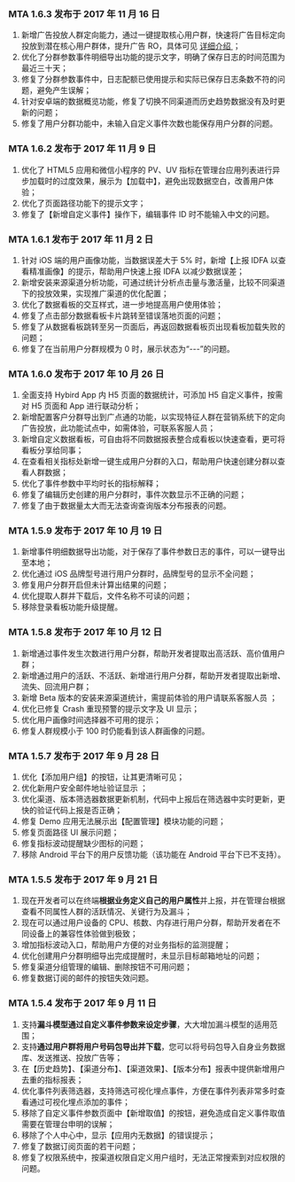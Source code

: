 ### MTA 1.6.3 发布于 2017 年 11 月 16 日

1. 新增广告投放人群定向能力，通过一键提取核心用户群，快速将广告目标定向投放到潜在核心用户群体，提升广告 RO，具体可见 [详细介绍
](http://tcecqpoc.fsphere.cn/document/product/549/13088)；
2. 优化了分群参数事件明细导出功能的提示文字，明确了保存日志的时间范围为最近三十天；
3. 修复了分群参数事件中，日志配额已使用提示和实际已保存日志条数不符的问题，避免产生误解；
4. 针对安卓端的数据概览功能，修复了切换不同渠道而历史趋势数据没有及时更新的问题；
5. 修复了用户分群功能中，未输入自定义事件次数也能保存用户分群的问题。

### MTA 1.6.2 发布于 2017 年 11 月 9 日

1. 优化了 HTML5 应用和微信小程序的 PV、UV 指标在管理台应用列表进行异步加载时的过度效果，展示为【加载中】，避免出现数据空白，改善用户体验；
2. 优化了页面路径功能下的提示文字；
3. 修复了【新增自定义事件】操作下，编辑事件 ID 时不能输入中文的问题。

### MTA 1.6.1 发布于 2017 年 11 月 2 日

1. 针对 iOS 端的用户画像功能，当数据误差大于 5% 时，新增【上报 IDFA 以查看精准画像】的提示，帮助用户快速上报 IDFA 以减少数据误差；
2. 新增安装来源渠道分析功能，可通过统计分析点击量与激活量，比较不同渠道下的投放效果，实现推广渠道的优化配置；
3. 优化了数据看板的交互样式，进一步地提高用户使用体验；
4. 修复了点击部分数据看板卡片跳转至错误落地页面的问题；
5. 修复了从数据看板跳转至另一页面后，再返回数据看板页出现看板加载失败的问题；
6. 修复了在当前用户分群规模为 0 时，展示状态为“---”的问题。

### MTA 1.6.0 发布于 2017 年 10 月 26 日

1. 全面支持 Hybird App 内 H5 页面的数据统计，可添加 H5 自定义事件，按需对 H5 页面和 App 进行联动分析；
2. 新增配置客户分群导出到广点通的功能，以实现特征人群在营销系统下的定向广告投放，此功能试点中，如需体验，可联系客服人员；
3. 新增自定义数据看板，可自由将不同数据报表整合成看板以快速查看，更可将看板分享给同事；
4. 在查看相关指标处新增一键生成用户分群的入口，帮助用户快速创建分群以查看人群数据；
5. 优化了事件参数中平均时长的指标解释；
6. 修复了编辑历史创建的用户分群时，事件次数显示不正确的问题；
7. 修复了由于数据量太大而无法查询查询版本分布报表的问题。

### MTA 1.5.9 发布于 2017 年 10 月 19 日

1. 新增事件明细数据导出功能，对于保存了事件参数日志的事件，可以一键导出至本地；
2. 优化通过 iOS 品牌型号进行用户分群时，品牌型号的显示不全问题；
3. 修复用户分群开启但未计算出结果的问题；
4. 优化提取人群并下载后，文件名称不可读的问题；
5. 移除登录看板功能升级提醒。

### MTA 1.5.8 发布于 2017 年 10 月 12 日 

1. 新增通过事件发生次数进行用户分群，帮助开发者提取出高活跃、高价值用户群；
2. 新增通过用户的活跃、不活跃、新增进行用户分群，帮助开发者提取出新增、流失、回流用户群；
3. 新增 Beta 版本的安装来源渠道统计，需提前体验的用户请联系客服人员 ；
4. 优化已修复 Crash 重现预警的提示文字及 UI 显示；
5. 优化用户画像时间选择器不可用的提示；
6. 修复人群规模小于 100 时仍能看到该人群画像的问题。

### MTA 1.5.7 发布于 2017 年 9 月 28 日 

1. 优化【添加用户组】的按钮，让其更清晰可见； 
2. 优化新用户安全邮件地址验证显示 ；
3. 优化渠道、版本筛选器数据更新机制，代码中上报后在筛选器中实时更新，更快的验证代码上报是否正确；
4. 修复 Demo 应用无法展示出【配置管理】模块功能的问题；
5. 修复页面路径 UI 展示问题；
6. 修复指标波动提醒缺少图标的问题；
7. 移除 Android 平台下的用户反馈功能（该功能在 Android 平台下已不支持）。

### MTA 1.5.5 发布于 2017 年 9 月 21 日

1. 现在开发者可以在终端**根据业务定义自己的用户属性**并上报，并在管理台根据查看不同属性人群的活跃情况、关键行为及漏斗；
2. 现在可以通过用户设备的 CPU、核数、内存进行用户分群，帮助开发者在不同设备上的兼容性体验做到极致；
3. 增加指标波动入口，帮助用户方便的对业务指标的监测提醒；
4. 优化创建用户分群明细导出完成提醒时，未显示目标邮箱地址的问题；
5. 修复渠道分组管理的编辑、删除按钮不可用问题；
6. 修复数据订阅的邮件的按钮失效问题。

### MTA 1.5.4 发布于 2017 年 9 月 11 日

1. 支持**漏斗模型通过自定义事件参数来设定步骤**，大大增加漏斗模型的适用范围；
2. 支持**通过用户群将用户号码包导出并下载**，您可以将号码包导入自身业务数据库、发送推送、投放广告等；
3. 在【历史趋势】、【渠道分布】、【渠道效果】、【版本分布】报表中提供新增用户去重的指标报表；
4. 优化事件列表筛选器，支持筛选可视化埋点事件，方便在事件列表非常多时查看通过可视化埋点添加的事件；
5. 移除了自定义事件参数页面中【新增取值】的按钮，避免造成自定义事件取值需要在管理台申明的误解；
6. 移除了个人中心中，显示【应用内无数据】的错误提示；
7. 修复了数据订阅页面的若干问题；
8. 修复了权限系统中，按渠道权限自定义用户组时，无法正常搜索到对应权限的问题。